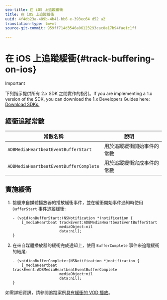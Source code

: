 ```yaml
---
seo-title: 在 iOS 上追蹤緩衝
title: 在 iOS 上追蹤緩衝
uuid: 4f4db23a-489b-4b41-bb6 e-393ec64 d52 a2
translation-type: tm+mt
source-git-commit: 959ff714d3546a06123293cac8a17b94fae1c1ff

---
```



# 在 iOS 上追蹤緩衝{#track-buffering-on-ios}

>[!IMPORTANT]
>
>下列指示提供所有 2.x SDK 之間實作的指引。If you are implementing a 1.x version of the SDK, you can download the 1.x Developers Guides here: [Download SDKs.](../../../sdk-implement/download-sdks.md)

## 緩衝追蹤常數


| 常數名稱 | 說明     |
|---|---|
| `ADBMediaHeartbeatEventBufferStart` | 用於追蹤緩衝開始事件的常數 |
| `ADBMediaHeartbeatEventBufferComplete` | 用於追蹤緩衝完成事件的常數 |

## 實施緩衝

1. 接聽來自媒體播放器的播放緩衝事件，並在緩衝開始事件通知時使用 `BufferStart` 事件追蹤緩衝:

   ```
   - (void)onBufferStart:(NSNotification *)notification { 
       [_mediaHeartbeat trackEvent:ADBMediaHeartbeatEventBufferStart  
                        mediaObject:nil  
                        data:nil]; 
   }
   ```

1. 在來自媒體播放器的緩衝完成通知上，使用 `BufferComplete` 事件來追蹤緩衝的結尾:

   ```
   - (void)onBufferComplete:(NSNotification *)notification { 
       [_mediaHeartbeat trackEvent:ADBMediaHeartbeatEventBufferComplete  
                        mediaObject:nil  
                        data:nil]; 
   }
   ```

如需詳細資訊，請參閱追蹤案例[具有緩衝的 VOD 播放](../../../sdk-implement/tracking-scenarios/vod-buffering.md)。
